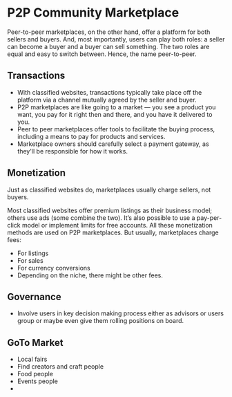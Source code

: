 # P2P Community Marketplace

Peer-to-peer marketplaces, on the other hand, offer a platform for both sellers and buyers. And, most importantly, users can play both roles: a seller can become a buyer and a buyer can sell something. The two roles are equal and easy to switch between. Hence, the name peer-to-peer.

## Transactions
- With classified websites, transactions typically take place off the platform via a channel mutually agreed by the seller and buyer.
- P2P marketplaces are like going to a market — you see a product you want, you pay for it right then and there, and you have it delivered to you.
- Peer to peer marketplaces offer tools to facilitate the buying process, including a means to pay for products and services.
- Marketplace owners should carefully select a payment gateway, as they'll be responsible for how it works.

## Monetization

Just as classified websites do, marketplaces usually charge sellers, not buyers.

Most classified websites offer premium listings as their business model; others use ads (some combine the two). It’s also possible to use a pay-per-click model or implement limits for free accounts. All these monetization methods are used on P2P marketplaces. But usually, marketplaces charge fees:

- For listings
- For sales
- For currency conversions
- Depending on the niche, there might be other fees.

## Governance 

- Involve users in key decision making process either as advisors or users group or maybe even give them rolling positions on board.


## GoTo Market  
- Local fairs  
- Find creators and craft people  
- Food people 
- Events people
- 